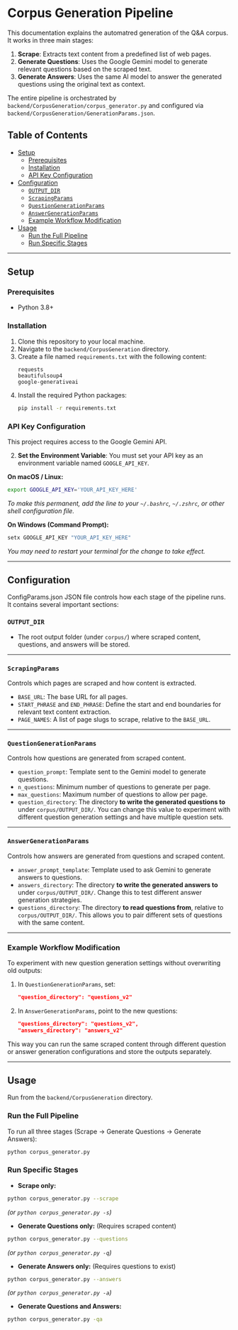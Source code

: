 # Corpus Generation Pipeline

This documentation explains the automatred generation of the Q&A corpus. It works in three main stages:
1. **Scrape**: Extracts text content from a predefined list of web pages.
2. **Generate Questions**: Uses the Google Gemini model to generate relevant questions based on the scraped text.
3. **Generate Answers**: Uses the same AI model to answer the generated questions using the original text as context.

The entire pipeline is orchestrated by `backend/CorpusGeneration/corpus_generator.py` and configured via `backend/CorpusGeneration/GenerationParams.json`.
## Table of Contents

- [Setup](#setup)  
  - [Prerequisites](#prerequisites)  
  - [Installation](#installation)  
  - [API Key Configuration](#api-key-configuration)  
- [Configuration](#configuration)  
  - [`OUTPUT_DIR`](#output_dir)  
  - [`ScrapingParams`](#scrapingparams)  
  - [`QuestionGenerationParams`](#questiongenerationparams)  
  - [`AnswerGenerationParams`](#answergenerationparams)  
  - [Example Workflow Modification](#example-workflow-modification)  
- [Usage](#usage)  
  - [Run the Full Pipeline](#run-the-full-pipeline)  
  - [Run Specific Stages](#run-specific-stages)  

---

## Setup

### Prerequisites
* Python 3.8+

### Installation
1. Clone this repository to your local machine.
2. Navigate to the `backend/CorpusGeneration` directory.
3. Create a file named `requirements.txt` with the following content:
   ```
   requests
   beautifulsoup4
   google-generativeai
   ```
4. Install the required Python packages:
   ```bash
   pip install -r requirements.txt
   ```

### API Key Configuration

This project requires access to the Google Gemini API.

2. **Set the Environment Variable**: You must set your API key as an environment variable named `GOOGLE_API_KEY`.

**On macOS / Linux:**
```bash
export GOOGLE_API_KEY='YOUR_API_KEY_HERE'
```
*To make this permanent, add the line to your `~/.bashrc`, `~/.zshrc`, or other shell configuration file.*

**On Windows (Command Prompt):**
```powershell
setx GOOGLE_API_KEY "YOUR_API_KEY_HERE"
```
*You may need to restart your terminal for the change to take effect.*

---

## Configuration

ConfigParams.json JSON file controls how each stage of the pipeline runs. It contains several important sections:

### `OUTPUT_DIR`
- The root output folder (under `corpus/`) where scraped content, questions, and answers will be stored.

---

### `ScrapingParams`
Controls which pages are scraped and how content is extracted.

- `BASE_URL`: The base URL for all pages.
- `START_PHRASE` and `END_PHRASE`: Define the start and end boundaries for relevant text content extraction.
- `PAGE_NAMES`: A list of page slugs to scrape, relative to the `BASE_URL`.

---

### `QuestionGenerationParams`

Controls how questions are generated from scraped content.

- `question_prompt`: Template sent to the Gemini model to generate questions.
- `n_questions`: Minimum number of questions to generate per page.
- `max_questions`: Maximum number of questions to allow per page.
- `question_directory`: The directory **to write the generated questions to** under `corpus/OUTPUT_DIR/`. You can change this value to experiment with different question generation settings and have multiple question sets.


---

### `AnswerGenerationParams`

Controls how answers are generated from questions and scraped content.

- `answer_prompt_template`: Template used to ask Gemini to generate answers to questions.
- `answers_directory`: The directory **to write the generated answers to** under `corpus/OUTPUT_DIR/`. Change this to test different answer generation strategies.
- `questions_directory`: The directory **to read questions from**, relative to `corpus/OUTPUT_DIR/`. This allows you to pair different sets of questions with the same content.
---

### Example Workflow Modification

To experiment with new question generation settings without overwriting old outputs:

1. In `QuestionGenerationParams`, set:
   ```json
   "question_directory": "questions_v2"
   ```

2. In `AnswerGenerationParams`, point to the new questions:
   ```json
   "questions_directory": "questions_v2",
   "answers_directory": "answers_v2"
   ```

This way you can run the same scraped content through different question or answer generation configurations and store the outputs separately.

---




## Usage

Run from the `backend/CorpusGeneration` directory.

### Run the Full Pipeline

To run all three stages (Scrape → Generate Questions → Generate Answers):
```bash
python corpus_generator.py
```

### Run Specific Stages

* **Scrape only:**
```bash
python corpus_generator.py --scrape
```
*(or `python corpus_generator.py -s`)*

* **Generate Questions only:** (Requires scraped content)
```bash
python corpus_generator.py --questions
```
*(or `python corpus_generator.py -q`)*

* **Generate Answers only:** (Requires questions to exist)
```bash
python corpus_generator.py --answers
```
*(or `python corpus_generator.py -a`)*

* **Generate Questions and Answers:**
```bash
python corpus_generator.py -qa
```
